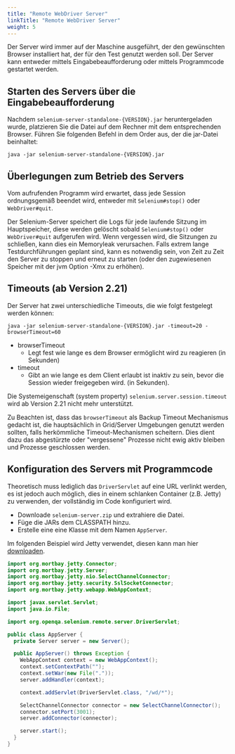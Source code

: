 ```yaml
---
title: "Remote WebDriver Server"
linkTitle: "Remote WebDriver Server"
weight: 5
---
```


Der Server wird immer auf der Maschine ausgeführt, der den gewünschten 
Browser installiert hat, der für den Test genutzt werden soll. Der Server
kann entweder mittels Eingabebeaufforderung oder mittels Programmcode
gestartet werden.

## Starten des Servers über die Eingabebeaufforderung

Nachdem `selenium-server-standalone-{VERSION}.jar` heruntergeladen wurde,
platzieren Sie die Datei auf dem Rechner mit dem entsprechenden Browser.
Führen Sie folgenden Befehl in dem Order aus, der die jar-Datei beinhaltet:

```shell
java -jar selenium-server-standalone-{VERSION}.jar
```

## Überlegungen zum Betrieb des Servers

Vom aufrufenden Programm wird erwartet, dass jede Session ordnungsgemäß
beendet wird, entweder mit `Selenium#stop()` oder `WebDriver#quit`.

Der Selenium-Server speichert die Logs für jede laufende Sitzung im 
Hauptspeicher, diese werden gelöscht sobald `Selenium#stop()` oder `WebDriver#quit` 
aufgerufen wird. Wenn vergessen wird, die Sitzungen zu schließen, kann dies ein 
Memoryleak verursachen. Falls extrem lange Testdurchführungen
geplant sind, kann es notwendig sein, von Zeit zu Zeit den Server zu stoppen und
erneut zu starten (oder den zugewiesenen Speicher mit der jvm Option -Xmx zu erhöhen).

## Timeouts (ab Version 2.21)

Der Server hat zwei unterschiedliche Timeouts, die wie folgt festgelegt werden können:

```shell
java -jar selenium-server-standalone-{VERSION}.jar -timeout=20 -browserTimeout=60
```

* browserTimeout
  * Legt fest wie lange es dem Browser ermöglicht wird zu reagieren (in Sekunden) 
* timeout
  * Gibt an wie lange es dem Client erlaubt ist inaktiv zu sein, bevor die Session
  wieder freigegeben wird. (in Sekunden).

Die Systemeigenschaft (system property) `selenium.server.session.timeout`
wird ab Version 2.21 nicht mehr unterstützt.

Zu Beachten ist, dass das `browserTimeout` als Backup Timeout
Mechanismus gedacht ist, die hauptsächlich in Grid/Server Umgebungen genutzt 
werden sollten, falls herkömmliche Timeout-Mechanismen scheitern. Dies dient
dazu das abgestürzte oder "vergessene" Prozesse nicht ewig aktiv bleiben
und Prozesse geschlossen werden.

## Konfiguration des Servers mit Programmcode

Theoretisch muss lediglich das `DriverServlet` auf eine URL verlinkt werden, es 
ist jedoch auch möglich, dies in einem schlanken Container (z.B. Jetty) zu verwenden,
der vollständig im Code konfiguriert wird.

* Downloade `selenium-server.zip` und extrahiere die Datei.
* Füge die JARs dem CLASSPATH hinzu.
* Erstelle eine eine Klasse mit dem Namen `AppServer`.

Im folgenden Beispiel wird Jetty verwendet, diesen kann man hier 
[downloaden](//www.eclipse.org/jetty/download.html).
 

```java
import org.mortbay.jetty.Connector;
import org.mortbay.jetty.Server;
import org.mortbay.jetty.nio.SelectChannelConnector;
import org.mortbay.jetty.security.SslSocketConnector;
import org.mortbay.jetty.webapp.WebAppContext;

import javax.servlet.Servlet;
import java.io.File;

import org.openqa.selenium.remote.server.DriverServlet;

public class AppServer {
  private Server server = new Server();

  public AppServer() throws Exception {
    WebAppContext context = new WebAppContext();
    context.setContextPath("");
    context.setWar(new File("."));
    server.addHandler(context);

    context.addServlet(DriverServlet.class, "/wd/*");

    SelectChannelConnector connector = new SelectChannelConnector();
    connector.setPort(3001);
    server.addConnector(connector);

    server.start();
  }
}
```

